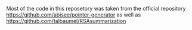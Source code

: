 Most of the code in this reposetory was taken from the official repository https://github.com/abisee/pointer-generator as well as https://github.com/talbaumel/RSAsummarization
